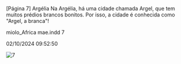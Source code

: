 [Página 7]
Argélia
Na Argélia, há uma cidade
chamada Argel, que tem muitos
prédios brancos bonitos. Por isso,
a cidade é conhecida como
"Argel, a branca"!

miolo_Africa mae.indd 7

02/10/2024 09:52:50

![7](./img/page_7-01.jpg)
